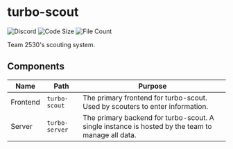 # turbo-scout

![Discord](https://img.shields.io/discord/1224088778864463992?style=flat&label=Discord&labelColor=%23000000&color=%234B589C)
![Code Size](https://img.shields.io/github/languages/code-size/Team2530/turbo-scout?style=flat&labelColor=%23000000&color=%23D3D3D3)
![File Count](https://img.shields.io/github/directory-file-count/Team2530/turbo-scout?labelColor=%23000000&color=%23D3D3D3)

Team 2530's scouting system.

## Components

| Name     | Path           | Purpose                                                                                          |
| -------- | -------------- | ------------------------------------------------------------------------------------------------ |
| Frontend | `turbo-scout`  | The primary frontend for turbo-scout. Used by scouters to enter information.                     |
| Server   | `turbo-server` | The primary backend for turbo-scout. A single instance is hosted by the team to manage all data. |
